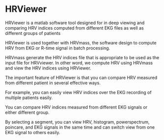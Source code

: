 # HRViewer
HRViewer is a matlab software tool designed for in deep viewing and comparing HRV indices computed from different EKG files as well as different groups of patients

HRViewer is used together with HRVmass, the software design to compute HRV from EKG or R-time signal in batch processing.

HRVmass generate the HRV indices file that is appropriate to be used as the input file for HRVviewer. In other word, we compute HRV using HRVmass and
view the HRV indices using HRViewer. 

The important feature of HRViewer is that you can compare HRV measured from different patient in several effective ways.

For example, you can easily view HRV indices over the EKG recording of multiple patients easily.

You can compare HRV indices measured from different EKG signals or either different group. 

By selecting a segment, you can view HRV, histogram, powerspectrum, poincare, and EKG signals in the same time and can switch view from one EKG signal to others easily. 


